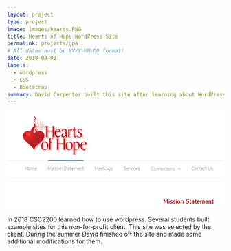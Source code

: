 ```yaml
---
layout: project
type: project
image: images/hearts.PNG
title: Hearts of Hope WordPress Site
permalink: projects/gpa
# All dates must be YYYY-MM-DD format!
date: 2019-04-01
labels:
  - wordpress 
  - CSS
  - Bootstrap
summary: David Carpenter built this site after learning about WordPress in CSC2200. 
---
```


<img class="ui image" src="images/hearts.PNG">

In 2018 CSC2200 learned how to use wordpress. Several students built example sites for this non-for-profit client. 
This site was selected by the client. During the summer David finished off the site and made some additional modifications for them. 
